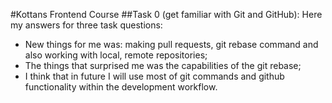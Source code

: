 #Kottans Frontend Course
##Task 0 (get familiar with Git and GitHub):
Here my answers for three task questions:
* New things for me was: making pull requests, git rebase command and also working with local, remote repositories;
* The things that surprised me was the capabilities of the git rebase;
* I think that in future I will use most of git commands and github functionality within the development workflow.